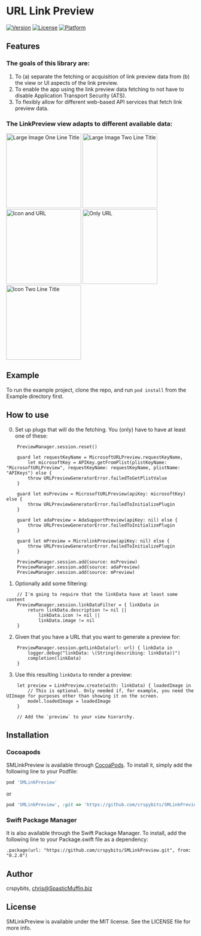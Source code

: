 # URL Link Preview

[![Version](https://img.shields.io/cocoapods/v/SMLinkPreview.svg?style=flat)](http://cocoapods.org/pods/SMLinkPreview)
[![License](https://img.shields.io/cocoapods/l/SMLinkPreview.svg?style=flat)](http://cocoapods.org/pods/SMLinkPreview)
[![Platform](https://img.shields.io/cocoapods/p/SMLinkPreview.svg?style=flat)](http://cocoapods.org/pods/SMLinkPreview)

## Features

### The goals of this library are:
1. To (a) separate the fetching or acquisition of link preview data from (b) the view or UI aspects of the link preview.
2. To enable the app using the link preview data fetching to not have to disable Application Transport Security (ATS).
3. To flexibly allow for different web-based API services that fetch link preview data.

### The LinkPreview view adapts to different available data:

<p float="left">
    <img src="https://github.com/crspybits/SMLinkPreview/blob/master/Docs/Images/LargeImage-OneLineTitle.png" width="200" title="Large Image One Line Title" />
    <img src="https://github.com/crspybits/SMLinkPreview/blob/master/Docs/Images/LargeImage-TwoLineTitle.png" width="200" title="Large Image Two Line Title" /> 
    <img src="https://github.com/crspybits/SMLinkPreview/blob/master/Docs/Images/Icon.png" width="200" title="Icon and URL" />
    <img src="https://github.com/crspybits/SMLinkPreview/blob/master/Docs/Images/OnlyURL.png" width="200" title="Only URL" />
    <img src="https://github.com/crspybits/SMLinkPreview/blob/master/Docs/Images/Icon-TwoLineTitle.png" width="200"title="Icon Two Line Title" />
</p>


## Example

To run the example project, clone the repo, and run `pod install` from the Example directory first.

## How to use

0) Set up plugs that will do the fetching. You (only) have to have at least one of these:
```
    PreviewManager.session.reset()

    guard let requestKeyName = MicrosoftURLPreview.requestKeyName,
        let microsoftKey = APIKey.getFromPlist(plistKeyName: "MicrosoftURLPreview", requestKeyName: requestKeyName, plistName: "APIKeys") else {
        throw URLPreviewGeneratorError.failedToGetPlistValue
    }
    
    guard let msPreview = MicrosoftURLPreview(apiKey: microsoftKey) else {
        throw URLPreviewGeneratorError.failedToInitializePlugin
    }
    
    guard let adaPreview = AdaSupportPreview(apiKey: nil) else {
        throw URLPreviewGeneratorError.failedToInitializePlugin
    }
    
    guard let mPreview = MicrolinkPreview(apiKey: nil) else {
        throw URLPreviewGeneratorError.failedToInitializePlugin
    }

    PreviewManager.session.add(source: msPreview)
    PreviewManager.session.add(source: adaPreview)
    PreviewManager.session.add(source: mPreview)
```

1) Optionally add some filtering:
```
    // I'm going to require that the linkData have at least some content
    PreviewManager.session.linkDataFilter = { linkData in
        return linkData.description != nil ||
            linkData.icon != nil ||
            linkData.image != nil
    }
```

2) Given that you have a URL that you want to generate a preview for:
```
    PreviewManager.session.getLinkData(url: url) { linkData in
        logger.debug("linkData: \(String(describing: linkData))")
        completion(linkData)
    }
```

3) Use this resulting `linkData` to render a preview:
```
    let preview = LinkPreview.create(with: linkData) { loadedImage in
        // This is optional. Only needed if, for example, you need the UIImage for purposes other than showing it on the screen.
        model.loadedImage = loadedImage
    }
    
    // Add the `preview` to your view hierarchy. 
```

## Installation

### Cocoapods

SMLinkPreview is available through [CocoaPods](https://cocoapods.org). To install
it, simply add the following line to your Podfile:


```ruby
pod 'SMLinkPreview'
```
or

```ruby
pod 'SMLinkPreview', :git => 'https://github.com/crspybits/SMLinkPreview.git'
```

### Swift Package Manager

It is also available through the Swift Package Manager. To install, add the following line to your Package.swift file as a dependency:

```
.package(url: "https://github.com/crspybits/SMLinkPreview.git", from: "0.2.0")
```

## Author

crspybits, chris@SpasticMuffin.biz

## License

SMLinkPreview is available under the MIT license. See the LICENSE file for more info.
